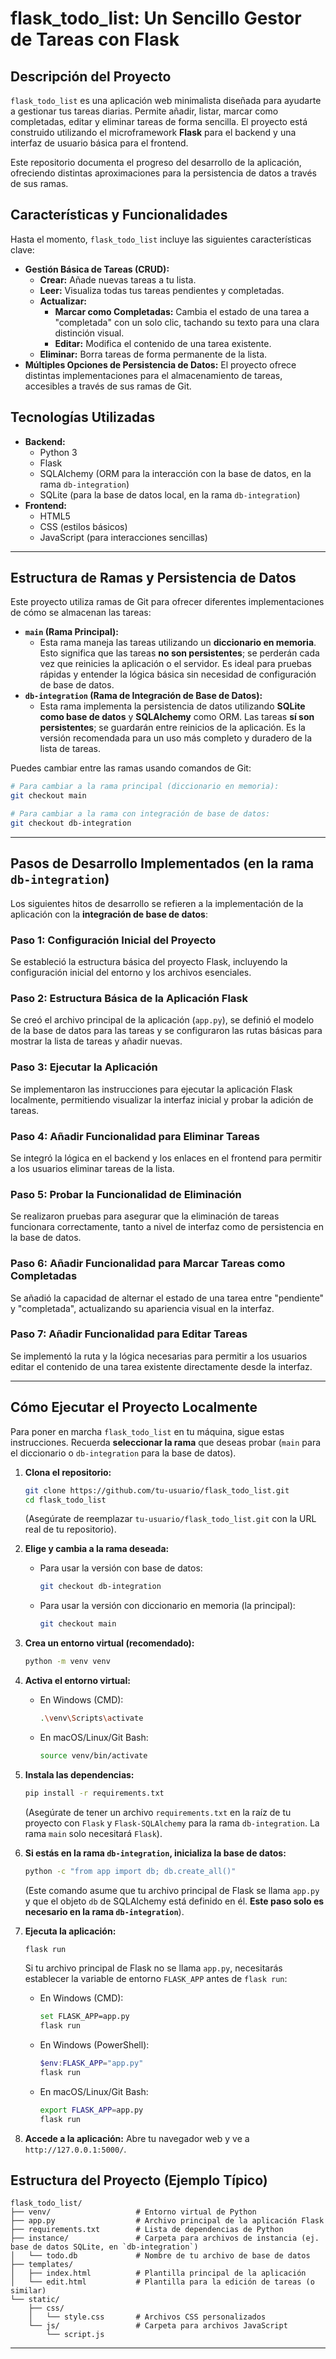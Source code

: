 # flask\_todo\_list: Un Sencillo Gestor de Tareas con Flask

## Descripción del Proyecto

`flask_todo_list` es una aplicación web minimalista diseñada para ayudarte a gestionar tus tareas diarias. Permite añadir, listar, marcar como completadas, editar y eliminar tareas de forma sencilla. El proyecto está construido utilizando el microframework **Flask** para el backend y una interfaz de usuario básica para el frontend.

Este repositorio documenta el progreso del desarrollo de la aplicación, ofreciendo distintas aproximaciones para la persistencia de datos a través de sus ramas.

## Características y Funcionalidades

Hasta el momento, `flask_todo_list` incluye las siguientes características clave:

  * **Gestión Básica de Tareas (CRUD):**
      * **Crear:** Añade nuevas tareas a tu lista.
      * **Leer:** Visualiza todas tus tareas pendientes y completadas.
      * **Actualizar:**
          * **Marcar como Completadas:** Cambia el estado de una tarea a "completada" con un solo clic, tachando su texto para una clara distinción visual.
          * **Editar:** Modifica el contenido de una tarea existente.
      * **Eliminar:** Borra tareas de forma permanente de la lista.
  * **Múltiples Opciones de Persistencia de Datos:** El proyecto ofrece distintas implementaciones para el almacenamiento de tareas, accesibles a través de sus ramas de Git.

## Tecnologías Utilizadas

  * **Backend:**
      * Python 3
      * Flask
      * SQLAlchemy (ORM para la interacción con la base de datos, en la rama `db-integration`)
      * SQLite (para la base de datos local, en la rama `db-integration`)
  * **Frontend:**
      * HTML5
      * CSS (estilos básicos)
      * JavaScript (para interacciones sencillas)

-----

## Estructura de Ramas y Persistencia de Datos

Este proyecto utiliza ramas de Git para ofrecer diferentes implementaciones de cómo se almacenan las tareas:

  * **`main` (Rama Principal):**
      * Esta rama maneja las tareas utilizando un **diccionario en memoria**. Esto significa que las tareas **no son persistentes**; se perderán cada vez que reinicies la aplicación o el servidor. Es ideal para pruebas rápidas y entender la lógica básica sin necesidad de configuración de base de datos.
  * **`db-integration` (Rama de Integración de Base de Datos):**
      * Esta rama implementa la persistencia de datos utilizando **SQLite como base de datos** y **SQLAlchemy** como ORM. Las tareas **sí son persistentes**; se guardarán entre reinicios de la aplicación. Es la versión recomendada para un uso más completo y duradero de la lista de tareas.

Puedes cambiar entre las ramas usando comandos de Git:

```bash
# Para cambiar a la rama principal (diccionario en memoria):
git checkout main

# Para cambiar a la rama con integración de base de datos:
git checkout db-integration
```

-----

## Pasos de Desarrollo Implementados (en la rama `db-integration`)

Los siguientes hitos de desarrollo se refieren a la implementación de la aplicación con la **integración de base de datos**:

### Paso 1: Configuración Inicial del Proyecto

Se estableció la estructura básica del proyecto Flask, incluyendo la configuración inicial del entorno y los archivos esenciales.

### Paso 2: Estructura Básica de la Aplicación Flask

Se creó el archivo principal de la aplicación (`app.py`), se definió el modelo de la base de datos para las tareas y se configuraron las rutas básicas para mostrar la lista de tareas y añadir nuevas.

### Paso 3: Ejecutar la Aplicación

Se implementaron las instrucciones para ejecutar la aplicación Flask localmente, permitiendo visualizar la interfaz inicial y probar la adición de tareas.

### Paso 4: Añadir Funcionalidad para Eliminar Tareas

Se integró la lógica en el backend y los enlaces en el frontend para permitir a los usuarios eliminar tareas de la lista.

### Paso 5: Probar la Funcionalidad de Eliminación

Se realizaron pruebas para asegurar que la eliminación de tareas funcionara correctamente, tanto a nivel de interfaz como de persistencia en la base de datos.

### Paso 6: Añadir Funcionalidad para Marcar Tareas como Completadas

Se añadió la capacidad de alternar el estado de una tarea entre "pendiente" y "completada", actualizando su apariencia visual en la interfaz.

### Paso 7: Añadir Funcionalidad para Editar Tareas

Se implementó la ruta y la lógica necesarias para permitir a los usuarios editar el contenido de una tarea existente directamente desde la interfaz.

-----

## Cómo Ejecutar el Proyecto Localmente

Para poner en marcha `flask_todo_list` en tu máquina, sigue estas instrucciones. Recuerda **seleccionar la rama** que deseas probar (`main` para el diccionario o `db-integration` para la base de datos).

1.  **Clona el repositorio:**

    ```bash
    git clone https://github.com/tu-usuario/flask_todo_list.git
    cd flask_todo_list
    ```

    (Asegúrate de reemplazar `tu-usuario/flask_todo_list.git` con la URL real de tu repositorio).

2.  **Elige y cambia a la rama deseada:**

      * Para usar la versión con base de datos:
        ```bash
        git checkout db-integration
        ```
      * Para usar la versión con diccionario en memoria (la principal):
        ```bash
        git checkout main
        ```

3.  **Crea un entorno virtual (recomendado):**

    ```bash
    python -m venv venv
    ```

4.  **Activa el entorno virtual:**

      * En Windows (CMD):
        ```bash
        .\venv\Scripts\activate
        ```
      * En macOS/Linux/Git Bash:
        ```bash
        source venv/bin/activate
        ```

5.  **Instala las dependencias:**

    ```bash
    pip install -r requirements.txt
    ```

    (Asegúrate de tener un archivo `requirements.txt` en la raíz de tu proyecto con `Flask` y `Flask-SQLAlchemy` para la rama `db-integration`. La rama `main` solo necesitará `Flask`).

6.  **Si estás en la rama `db-integration`, inicializa la base de datos:**

    ```bash
    python -c "from app import db; db.create_all()"
    ```

    (Este comando asume que tu archivo principal de Flask se llama `app.py` y que el objeto `db` de SQLAlchemy está definido en él. **Este paso solo es necesario en la rama `db-integration`**).

7.  **Ejecuta la aplicación:**

    ```bash
    flask run
    ```

    Si tu archivo principal de Flask no se llama `app.py`, necesitarás establecer la variable de entorno `FLASK_APP` antes de `flask run`:

      * En Windows (CMD):
        ```bash
        set FLASK_APP=app.py
        flask run
        ```
      * En Windows (PowerShell):
        ```powershell
        $env:FLASK_APP="app.py"
        flask run
        ```
      * En macOS/Linux/Git Bash:
        ```bash
        export FLASK_APP=app.py
        flask run
        ```

8.  **Accede a la aplicación:**
    Abre tu navegador web y ve a `http://127.0.0.1:5000/`.

## Estructura del Proyecto (Ejemplo Típico)

```
flask_todo_list/
├── venv/                   # Entorno virtual de Python
├── app.py                  # Archivo principal de la aplicación Flask
├── requirements.txt        # Lista de dependencias de Python
├── instance/               # Carpeta para archivos de instancia (ej. base de datos SQLite, en `db-integration`)
│   └── todo.db             # Nombre de tu archivo de base de datos
├── templates/
│   ├── index.html          # Plantilla principal de la aplicación
│   └── edit.html           # Plantilla para la edición de tareas (o similar)
└── static/
    ├── css/
    │   └── style.css       # Archivos CSS personalizados
    └── js/                 # Carpeta para archivos JavaScript
        └── script.js
```

-----